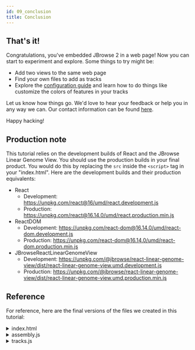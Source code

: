 ```yaml
---
id: 09_conclusion
title: Conclusion
---
```


## That's it!

Congratulations, you've embedded JBrowse 2 in a web page! Now you can start to
experiment and explore. Some things to try might be:

- Add two views to the same web page
- Find your own files to add as tracks
- Explore the [configuration guide](../../../config_guide) and learn how to do
  things like customize the colors of features in your tracks

Let us know how things go. We'd love to hear your feedback or help you in any
way we can. Our contact information can be found
[here](/contact).

Happy hacking!

## Production note

This tutorial relies on the development builds of React and the JBrowse Linear
Genome View. You should use the production builds in your final product. You
would do this by replacing the `src` inside the `<script>` tag in your
"index.html". Here are the development builds and their production equivalents:

- React
  - Development: https://unpkg.com/react@16/umd/react.development.js
  - Production: https://unpkg.com/react@16.14.0/umd/react.production.min.js
- ReactDOM
  - Development:
    https://unpkg.com/react-dom@16.14.0/umd/react-dom.development.js
  - Production:
    https://unpkg.com/react-dom@16.14.0/umd/react-dom.production.min.js
- JBrowseReactLinearGenomeView
  - Development:
    https://unpkg.com/@jbrowse/react-linear-genome-view/dist/react-linear-genome-view.umd.development.js
  - Production:
    https://unpkg.com/@jbrowse/react-linear-genome-view/dist/react-linear-genome-view.umd.production.min.js

## Reference

For reference, here are the final versions of the files we created in this
tutorial:

<details>
  <summary>index.html</summary>
  <p>

```html title="index.html"
<html>
  <head>
    <script
      src="//unpkg.com/react@16/umd/react.development.js"
      crossorigin
    ></script>
    <script
      src="//unpkg.com/react-dom@16/umd/react-dom.development.js"
      crossorigin
    ></script>
    <script
      src="//unpkg.com/@jbrowse/react-linear-genome-view/dist/react-linear-genome-view.umd.development.js"
      crossorigin
    ></script>
  </head>

  <body>
    <h1>We're using JBrowse Linear Genome View!</h1>
    <button data-type="gene_button" data-location="10:94762681..94855547">
      CYP2C19
    </button>
    <button data-type="gene_button" data-location="13:32315086..32400266">
      BRCA2
    </button>
    <div id="jbrowse_linear_genome_view"></div>
    <script type="module">
      import assembly from './assembly.js'
      import tracks from './tracks.js'
      const { createViewState, JBrowseLinearGenomeView } =
        JBrowseReactLinearGenomeView
      const { createElement } = React
      const { render } = ReactDOM
      const updates = document.getElementById('update')
      const state = new createViewState({
        assembly,
        tracks,
        onChange: patch => {
          updates.innerHTML += JSON.stringify(patch) + '\n'
        },
        location: '1:100,987,269..100,987,368',
        defaultSession: {
          name: 'my session',
          view: {
            id: 'linearGenomeView',
            type: 'LinearGenomeView',
            tracks: [
              {
                id: 'IpTYJKmsp',
                type: 'ReferenceSequenceTrack',
                configuration: 'GRCh38-ReferenceSequenceTrack',
                displays: [
                  {
                    id: 's877wHWtzD',
                    type: 'LinearReferenceSequenceDisplay',
                    configuration:
                      'GRCh38-ReferenceSequenceTrack-LinearReferenceSequenceDisplay',
                  },
                ],
              },
            ],
          },
        },
      })
      function navTo(event) {
        state.session.view.navToLocString(event.target.dataset.location)
      }
      const buttons = document.getElementsByTagName('button')
      for (const button of buttons) {
        if (button.dataset.type === 'gene_button') {
          button.addEventListener('click', navTo)
        }
      }
      const textArea = document.getElementById('session')
      document.getElementById('showsession').addEventListener('click', () => {
        textArea.innerHTML = JSON.stringify(state.session, undefined, 2)
      })
      render(
        createElement(JBrowseLinearGenomeView, { viewState: state }),
        document.getElementById('jbrowse_linear_genome_view'),
      )
    </script>
    <button id="showsession">Show current session</button>
    <textarea id="session" name="session" rows="20" cols="80"></textarea>
    <p>updates:</p>
    <textarea
      id="update"
      name="update"
      rows="5"
      cols="80"
      wrap="off"
    ></textarea>
  </body>
</html>
```

  </p>
</details>

<details>
  <summary>assembly.js</summary>
  <p>

```javascript title="assembly.js"
export default {
  name: 'GRCh38',
  sequence: {
    type: 'ReferenceSequenceTrack',
    trackId: 'GRCh38-ReferenceSequenceTrack',
    adapter: {
      type: 'BgzipFastaAdapter',
      fastaLocation: {
        uri: 'https://s3.amazonaws.com/jbrowse.org/genomes/GRCh38/fasta/GRCh38.fa.gz',
        locationType: 'UriLocation',
      },
      faiLocation: {
        uri: 'https://s3.amazonaws.com/jbrowse.org/genomes/GRCh38/fasta/GRCh38.fa.gz.fai',
        locationType: 'UriLocation',
      },
      gziLocation: {
        uri: 'https://s3.amazonaws.com/jbrowse.org/genomes/GRCh38/fasta/GRCh38.fa.gz.gzi',
        locationType: 'UriLocation',
      },
    },
  },
  aliases: ['hg38'],
  refNameAliases: {
    adapter: {
      type: 'RefNameAliasAdapter',
      location: {
        uri: 'http://s3.amazonaws.com/jbrowse.org/genomes/GRCh38/GRCh38.aliases.txt',
        locationType: 'UriLocation',
      },
    },
  },
}
```

  </p>
</details>

<details>
  <summary>tracks.js</summary>
  <p>

```javascript title="tracks.js"
export default [
  {
    type: 'FeatureTrack',
    trackId:
      'GCA_000001405.15_GRCh38_full_analysis_set.refseq_annotation.sorted.gff',
    name: 'NCBI RefSeq Genes',
    category: ['Genes'],
    assemblyNames: ['GRCh38'],
    adapter: {
      type: 'Gff3TabixAdapter',
      gffGzLocation: {
        uri: 'https://s3.amazonaws.com/jbrowse.org/genomes/GRCh38/ncbi_refseq/GCA_000001405.15_GRCh38_full_analysis_set.refseq_annotation.sorted.gff.gz',
        locationType: 'UriLocation',
      },
      index: {
        location: {
          uri: 'https://s3.amazonaws.com/jbrowse.org/genomes/GRCh38/ncbi_refseq/GCA_000001405.15_GRCh38_full_analysis_set.refseq_annotation.sorted.gff.gz.tbi',
          locationType: 'UriLocation',
        },
        indexType: 'TBI',
      },
    },
    renderer: {
      type: 'SvgFeatureRenderer',
    },
  },
  {
    type: 'AlignmentsTrack',
    trackId: 'NA12878.alt_bwamem_GRCh38DH.20150826.CEU.exome',
    name: 'NA12878 Exome',
    category: ['1000 Genomes', 'Alignments'],
    assemblyNames: ['GRCh38'],
    adapter: {
      type: 'CramAdapter',
      cramLocation: {
        uri: 'https://s3.amazonaws.com/jbrowse.org/genomes/GRCh38/alignments/NA12878/NA12878.alt_bwamem_GRCh38DH.20150826.CEU.exome.cram',
        locationType: 'UriLocation',
      },
      craiLocation: {
        uri: 'https://s3.amazonaws.com/jbrowse.org/genomes/GRCh38/alignments/NA12878/NA12878.alt_bwamem_GRCh38DH.20150826.CEU.exome.cram.crai',
        locationType: 'UriLocation',
      },
      sequenceAdapter: {
        type: 'BgzipFastaAdapter',
        fastaLocation: {
          uri: 'https://s3.amazonaws.com/jbrowse.org/genomes/GRCh38/fasta/GRCh38.fa.gz',
          locationType: 'UriLocation',
        },
        faiLocation: {
          uri: 'https://s3.amazonaws.com/jbrowse.org/genomes/GRCh38/fasta/GRCh38.fa.gz.fai',
          locationType: 'UriLocation',
        },
        gziLocation: {
          uri: 'https://s3.amazonaws.com/jbrowse.org/genomes/GRCh38/fasta/GRCh38.fa.gz.gzi',
          locationType: 'UriLocation',
        },
      },
    },
  },
  {
    type: 'VariantTrack',
    trackId:
      'ALL.wgs.shapeit2_integrated_snvindels_v2a.GRCh38.27022019.sites.vcf',
    name: '1000 Genomes Variant Calls',
    category: ['1000 Genomes', 'Variants'],
    assemblyNames: ['GRCh38'],
    adapter: {
      type: 'VcfTabixAdapter',
      vcfGzLocation: {
        uri: 'https://s3.amazonaws.com/jbrowse.org/genomes/GRCh38/variants/ALL.wgs.shapeit2_integrated_snvindels_v2a.GRCh38.27022019.sites.vcf.gz',
        locationType: 'UriLocation',
      },
      index: {
        location: {
          uri: 'https://s3.amazonaws.com/jbrowse.org/genomes/GRCh38/variants/ALL.wgs.shapeit2_integrated_snvindels_v2a.GRCh38.27022019.sites.vcf.gz.tbi',
          locationType: 'UriLocation',
        },
        indexType: 'TBI',
      },
    },
  },
]
```

  </p>
</details>
